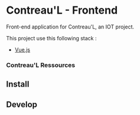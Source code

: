 # Contreau'L - Frontend

Front-end application for Contreau'L, an IOT project.

This project use this following stack :

- [Vue.js](https://vuejs.org/api/)

### Contreau'L Ressources 

## Install

## Develop